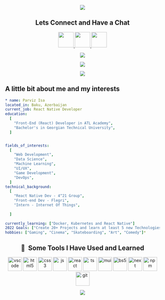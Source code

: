 <p align="center">
  <img src="https://capsule-render.vercel.app/api?&animation=blink&type=rect&color=auto&height=150&section=header&text=React%20Native&fontSize=40&textBg=true"
  />
</p>


<h2 align="center"> Lets Connect and Have a Chat</h2>
<p align="center">
<a  href="https://www.instagram.com/sixsixsixtimes/">
  <img height="50" src="https://user-images.githubusercontent.com/90148295/193450147-7871c485-010a-495c-96d4-228ea5d9b8bb.png"/>
</a>

<a href="https://www.linkedin.com/in/pervizisa/">
  <img height="50" src="https://user-images.githubusercontent.com/90148295/193450338-96f56e79-8eec-4fff-b568-1d02b74ca810.png"/>
</a>

<a href="https://www.facebook.com/perviz.isa/">
  <img height="50" src="https://user-images.githubusercontent.com/90148295/193451344-3fbc8cab-9ce6-4636-b469-d1911ca7e458.png"/>
</a>
</p>


<p align="center">
  <img src="https://media.giphy.com/media/jj1xut6ZsokKI/giphy.gif"  >
</p>




<p align="center">
<img src="https://spotify-github-profile.vercel.app/api/view.svg?uid=31r2fjm65flza5npacksixj2iagm&redirect=true][https://spotify-github-profile.vercel.app/api/view.svg?uid=31r2fjm65flza5npacksixj2iagm&cover_image=true&theme=default&show_offline=false&background_color=121212&bar_color=db0a0a&bar_color_cover=false"/> </p>


<p align="center">
<img src="https://github-readme-stats.vercel.app/api?username=perviz023&show_icons=true&theme=dracula"/> </p>


<h2> A little bit about me and my interests</h2>

```yaml
* name: Parviz Isa
located_in: Baku, Azerbaijan
current_job: React Native Developer
education:
  [
    "Front-End (React) Developer in ATL Academy",
    "Bachelor's in Georgian Technical University",
  ]


fields_of_interests:
  [
    "Web Development",
    "Data Science",
    "Machine Learning",
    "UI/UX",
    "Game Development",
    "DevOps",
  ]
technical_background:
  [
    "React Native Dev - 4^21 Group",
    "Front-end Dev - Flegri",
    "Intern - Internet Of Things",
    
  ]
  
currently_learning: ["Docker, Kubernetes and React Native"]
2022 Goals: ["Create 20+ Projects and learn at least 5 new Technologies."]
hobbies: ["Gaming", "Cinema", "Skateboarding", "Art", "Comedy"]*
```


<h2 align="center" > 🚀 &nbsp;Some Tools I Have Used and Learned</h2>
<p align="center">
<img src="https://cdn.jsdelivr.net/gh/devicons/devicon/icons/vscode/vscode-original.svg" alt="vscode" width="45" height="45"/>
<img src="https://cdn.jsdelivr.net/gh/devicons/devicon/icons/html5/html5-original.svg" alt="html5" width="45" height="45"/>
<img src="https://cdn.jsdelivr.net/gh/devicons/devicon/icons/css3/css3-original.svg" alt="css3" width="45" height="45"/>
<img src="https://cdn.jsdelivr.net/gh/devicons/devicon/icons/javascript/javascript-original.svg" alt="js" width="45" height="45"/>
<img src="https://cdn.jsdelivr.net/gh/devicons/devicon/icons/react/react-original.svg" alt="react" width="45" height="45"/>
<img src="https://cdn.jsdelivr.net/gh/devicons/devicon/icons/typescript/typescript-original.svg" alt="ts" width="45" height="45"/>
  
  <img src="https://cdn.jsdelivr.net/gh/devicons/devicon/icons/materialui/materialui-original.svg" alt="mui" width="45" height="45"/>
<img src="https://cdn.jsdelivr.net/gh/devicons/devicon/icons/bootstrap/bootstrap-original.svg" alt="bs5" width="45" height="45"/>
<img src="https://cdn.jsdelivr.net/gh/devicons/devicon/icons/nextjs/nextjs-original.svg" alt="next" width="45" height="45"/>

<img src="https://cdn.jsdelivr.net/gh/devicons/devicon/icons/npm/npm-original-wordmark.svg" alt="npm" width="45" height="45"/>
<img src="https://cdn.jsdelivr.net/gh/devicons/devicon/icons/git/git-original.svg" alt="git" width="45" height="45"/>

</p>


<p align="center">
<img src="https://github.com/thepiyushmalhotra/thepiyushmalhotra/blob/output/github-contribution-grid-snake.svg"/> 
</p>
